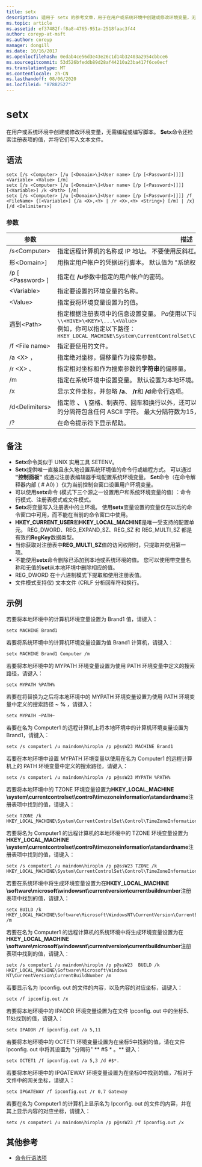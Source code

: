 ```yaml
---
title: setx
description: 适用于 setx 的参考文章，用于在用户或系统环境中创建或修改环境变量，无需编程或编写脚本。
ms.topic: article
ms.assetid: ef37482f-f8a8-4765-951a-2518faac3f44
author: coreyp-at-msft
ms.author: coreyp
manager: dongill
ms.date: 10/16/2017
ms.openlocfilehash: 0edab4ce56d3e43e26c1d14b32403a2954cbbce6
ms.sourcegitcommit: 53d526bfeddb89d28af44210a23ba417f6ce0ecf
ms.translationtype: MT
ms.contentlocale: zh-CN
ms.lasthandoff: 08/06/2020
ms.locfileid: "87882527"
---
```

# <a name="setx"></a>setx

在用户或系统环境中创建或修改环境变量，无需编程或编写脚本。 **Setx**命令还检索注册表项的值，并将它们写入文本文件。



## <a name="syntax"></a>语法

```
setx [/s <Computer> [/u [<Domain>\]<User name> [/p [<Password>]]]] <Variable> <Value> [/m]
setx [/s <Computer> [/u [<Domain>\]<User name> [/p [<Password>]]]] [<Variable>] /k <Path> [/m]
setx [/s <Computer> [/u [<Domain>\]<User name> [/p [<Password>]]]] /f <FileName> {[<Variable>] {/a <X>,<Y> | /r <X>,<Y> <String>} [/m] | /x} [/d <Delimiters>]
```

### <a name="parameters"></a>参数

|         参数          |                                                                                                                                              描述                                                                                                                                              |
|----------------------------|-------------------------------------------------------------------------------------------------------------------------------------------------------------------------------------------------------------------------------------------------------------------------------------------------------|
|       /s\<Computer>       |                                                                                  指定远程计算机的名称或 IP 地址。 不要使用反斜杠。 默认值为本地计算机的名称。                                                                                  |
| 形\<Domain>\]<User name> |                                                                                           用指定用户帐户的凭据运行脚本。 默认值为 "系统权限"。                                                                                            |
|      /p [ \<Password> ]      |                                                                                                         指定在 **/u**参数中指定的用户帐户的密码。                                                                                                         |
|        \<Variable>         |                                                                                                                 指定要设置的环境变量的名称。                                                                                                                  |
|          \<Value>          |                                                                                                                指定要将环境变量设置为的值。                                                                                                                 |
|         遇到\<Path>         | 指定根据注册表项中的信息设置变量。 P*a*使用以下语法：</br>`\\<HIVE>\<KEY>\...\<Value>`</br>例如，你可以指定以下路径：</br>`HKEY_LOCAL_MACHINE\System\CurrentControlSet\Control\TimeZoneInformation\StandardName` |
|      /f \<File name>       |                                                                                                                               指定要使用的文件。                                                                                                                                |
|        /a \<X> ，<Y>         |                                                                                                                    指定绝对坐标，偏移量作为搜索参数。                                                                                                                    |
|   /r \<X> 、 <Y><String>   |                                                                                                            指定相对坐标和作为搜索参数的**字符串**的偏移量。                                                                                                            |
|             /m             |                                                                                                指定在系统环境中设置变量。 默认设置为本地环境。                                                                                                 |
|             /x             |                                                                                                       显示文件坐标，并忽略 **/a**、 **/r**和 **/d**命令行选项。                                                                                                        |
|      /d\<Delimiters>      |                    指定除 **、** **\\** 空格、制表符、回车和换行以外，还可以使用除四个内置分隔符以外的分隔符。 有效的分隔符包含任何 ASCII 字符。 最大分隔符数为15，其中包括内置分隔符。                    |
|             /?             |                                                                                                                                 在命令提示符下显示帮助。                                                                                                                                  |

## <a name="remarks"></a>备注

-   **Setx**命令类似于 UNIX 实用工具 SETENV。
-   **Setx**提供唯一直接且永久地设置系统环境值的命令行或编程方式。 可以通过 **"控制面板"** 或通过注册表编辑器手动配置系统环境变量。 **Set**命令（在命令解释器内部 ( # A0) ）仅为当前控制台窗口设置用户环境变量。
-   可以使用**setx**命令 (模式下三个源之一设置用户和系统环境变量的值) ：命令行模式、注册表模式或文件模式。
-   **Setx**将变量写入注册表中的主环境。 使用**setx**变量设置的变量仅在以后的命令窗口中可用，而不能在当前的命令窗口中使用。
-   **HKEY_CURRENT_USER**和**HKEY_LOCAL_MACHINE**是唯一受支持的配置单元。 REG_DWORD、REG_EXPAND_SZ、REG_SZ 和 REG_MULTI_SZ 都是有效的**RegKey**数据类型。
-   当你获取对注册表中**REG_MULTI_SZ**值的访问权限时，只提取并使用第一项。
-   不能使用**setx**命令删除已添加到本地或系统环境的值。 您可以使用带变量名称和无值的**set**从本地环境中删除相应的值。
-   REG_DWORD 在十六进制模式下提取和使用注册表值。
-   文件模式支持仅) 文本文件 (CRLF 分析回车符和换行。

## <a name="examples"></a>示例

若要将本地环境中的计算机环境变量设置为 Brand1 值，请键入：
```
setx MACHINE Brand1
```
若要将系统环境中的计算机环境变量设置为值 Brand1 计算机，请键入：
```
setx MACHINE Brand1 Computer /m
```
若要将本地环境中的 MYPATH 环境变量设置为使用 PATH 环境变量中定义的搜索路径，请键入：
```
setx MYPATH %PATH%
```
若要在将替换为之后将本地环境中的 MYPATH 环境变量设置为使用 PATH 环境变量中定义的搜索路径 **~** **%** ，请键入：
```
setx MYPATH ~PATH~
```
若要在名为 Computer1 的远程计算机上将本地环境中的计算机环境变量设置为 Brand1，请键入：
```
setx /s computer1 /u maindom\hiropln /p p@ssW23 MACHINE Brand1
```
若要在本地环境中设置 MYPATH 环境变量以使用在名为 Computer1 的远程计算机上的 PATH 环境变量中定义的搜索路径，请键入：
```
setx /s computer1 /u maindom\hiropln /p p@ssW23 MYPATH %PATH%
```
若要将本地环境中的 TZONE 环境变量设置为**HKEY_LOCAL_MACHINE \system\currentcontrolset\control\timezoneinformation\standardname**注册表项中找到的值，请键入：
```
setx TZONE /k HKEY_LOCAL_MACHINE\System\CurrentControlSet\Control\TimeZoneInformation\StandardName
```
若要将名为 Computer1 的远程计算机的本地环境中的 TZONE 环境变量设置为**HKEY_LOCAL_MACHINE \system\currentcontrolset\control\timezoneinformation\standardname**注册表项中找到的值，请键入：
```
setx /s computer1 /u maindom\hiropln /p p@ssW23 TZONE /k HKEY_LOCAL_MACHINE\System\CurrentControlSet\Control\TimeZoneInformation\StandardName
```
若要在系统环境中将生成环境变量设置为在**HKEY_LOCAL_MACHINE \software\microsoft\windowsnt\currentversion\currentbuildnumber**注册表项中找到的值，请键入：
```
setx BUILD /k HKEY_LOCAL_MACHINE\Software\Microsoft\WindowsNT\CurrentVersion\CurrentBuildNumber /m
```
若要在名为 Computer1 的远程计算机的系统环境中将生成环境变量设置为在**HKEY_LOCAL_MACHINE \software\microsoft\windowsnt\currentversion\currentbuildnumber**注册表项中找到的值，请键入：
```
setx /s computer1 /u maindom\hiropln /p p@ssW23  BUILD /k HKEY_LOCAL_MACHINE\Software\Microsoft\Windows NT\CurrentVersion\CurrentBuildNumber /m
```
若要显示名为 Ipconfig. out 的文件的内容，以及内容的对应坐标，请键入：
```
setx /f ipconfig.out /x
```
若要将本地环境中的 IPADDR 环境变量设置为在文件 Ipconfig. out 中的坐标5、11处找到的值，请键入：
```
setx IPADDR /f ipconfig.out /a 5,11
```
若要将本地环境中的 OCTET1 环境变量设置为在坐标5中找到的值，请在文件 Ipconfig. out 中将其设置为 "分隔符" ** #$ \* 。** 键入：
```
setx OCTET1 /f ipconfig.out /a 5,3 /d #$*.
```
若要将本地环境中的 IPGATEWAY 环境变量设置为在坐标0中找到的值，7相对于文件中的网关坐标，请键入：
```
setx IPGATEWAY /f ipconfig.out /r 0,7 Gateway
```
若要在名为 Computer1 的计算机上显示名为 Ipconfig. out 的文件的内容，并在其上显示内容的对应坐标，请键入：
```
setx /s computer1 /u maindom\hiropln /p p@ssW23 /f ipconfig.out /x
```

## <a name="additional-references"></a>其他参考

- [命令行语法项](command-line-syntax-key.md)